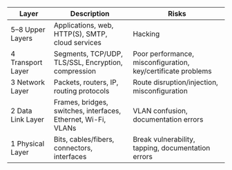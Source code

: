 | Layer | Description | Risks |
|-------|-------------|-------|
| 5–8 Upper Layers | Applications, web, HTTP(S), SMTP, cloud services | Hacking |
| 4 Transport Layer | Segments, TCP/UDP, TLS/SSL, Encryption, compression | Poor performance, misconfiguration, key/certificate problems |
| 3 Network Layer | Packets, routers, IP, routing protocols | Route disruption/injection, misconfiguration |
| 2 Data Link Layer | Frames, bridges, switches, interfaces, Ethernet, Wi-Fi, VLANs | VLAN confusion, documentation errors |
| 1 Physical Layer | Bits, cables/fibers, connectors, interfaces | Break vulnerability, tapping, documentation errors |
